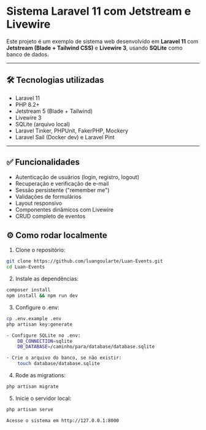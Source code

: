 # Sistema Laravel 11 com Jetstream e Livewire

Este projeto é um exemplo de sistema web desenvolvido em **Laravel 11** com **Jetstream (Blade + Tailwind CSS)** e **Livewire 3**, usando **SQLite** como banco de dados.

---

## 🛠 Tecnologias utilizadas

- Laravel 11
- PHP 8.2+
- Jetstream 5 (Blade + Tailwind)
- Livewire 3
- SQLite (arquivo local)
- Laravel Tinker, PHPUnit, FakerPHP, Mockery
- Laravel Sail (Docker dev) e Laravel Pint

---

## ✅ Funcionalidades

- Autenticação de usuários (login, registro, logout)
- Recuperação e verificação de e-mail
- Sessão persistente ("remember me")
- Validações de formulários
- Layout responsivo
- Componentes dinâmicos com Livewire
- CRUD completo de eventos

## ⚙️ Como rodar localmente

1. Clone o repositório:
```bash
git clone https://github.com/luangoularte/Luan-Events.git
cd Luan-Events
```
2. Instale as dependências:
```bash
composer install
npm install && npm run dev
```
3. Configure o .env:
```bash
cp .env.example .env
php artisan key:generate

- Configure SQLite no .env:
    DB_CONNECTION=sqlite
    DB_DATABASE=/caminho/para/database/database.sqlite

- Crie o arquivo do banco, se não existir:
    touch database/database.sqlite
```
4. Rode as migrations:
```bash
php artisan migrate
```
5. Inicie o servidor local:
```bash
php artisan serve

Acesse o sistema em http://127.0.0.1:8000
```